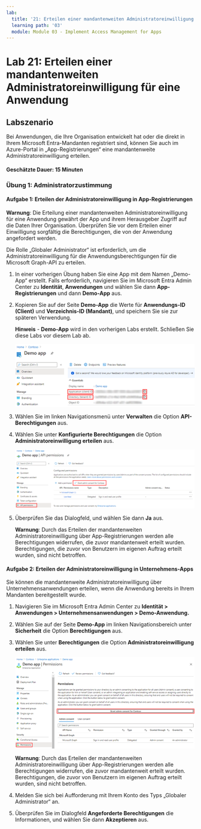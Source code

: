 ```yaml
---
lab:
  title: '21: Erteilen einer mandantenweiten Administratoreinwilligung für eine Anwendung'
  learning path: '03'
  module: Module 03 - Implement Access Management for Apps
---
```


# Lab 21: Erteilen einer mandantenweiten Administratoreinwilligung für eine Anwendung

## Labszenario

Bei Anwendungen, die Ihre Organisation entwickelt hat oder die direkt in Ihrem Microsoft Entra-Mandanten registriert sind, können Sie auch im Azure-Portal in „App-Registrierungen“ eine mandantenweite Administratoreinwilligung erteilen.

#### Geschätzte Dauer: 15 Minuten

### Übung 1: Administratorzustimmung

#### Aufgabe 1: Erteilen der Administratoreinwilligung in App-Registrierungen

   **Warnung**: Die Erteilung einer mandantenweiten Administratoreinwilligung für eine Anwendung gewährt der App und ihrem Herausgeber Zugriff auf die Daten Ihrer Organisation. Überprüfen Sie vor dem Erteilen einer Einwilligung sorgfältig die Berechtigungen, die von der Anwendung angefordert werden.

Die Rolle „Globaler Administrator“ ist erforderlich, um die Administratoreinwilligung für die Anwendungsberechtigungen für die Microsoft Graph-API zu erteilen.

1. In einer vorherigen Übung haben Sie eine App mit dem Namen „Demo-App“ erstellt. Falls erforderlich, navigieren Sie im Microsoft Entra Admin Center zu **Identität**, **Anwendungen** und wählen Sie dann **App-Registrierungen** und dann **Demo-App** aus.

2. Kopieren Sie auf der Seite **Demo-App** die Werte für **Anwendungs-ID (Client)** und **Verzeichnis-ID (Mandant)**, und speichern Sie sie zur späteren Verwendung.

    **Hinweis** - **Demo-App** wird in den vorherigen Labs erstellt. Schließen Sie diese Labs vor diesem Lab ab.

    ![Bildschirmabbildung der Anzeige der Seite „Demo-App“ mit hervorgehobener Verzeichnis-ID](./media/lp3-mod3-demo-app-directory-id.png)

3. Wählen Sie im linken Navigationsmenü unter **Verwalten** die Option **API-Berechtigungen** aus.

4. Wählen Sie unter **Konfigurierte Berechtigungen** die Option **Administratoreinwilligung erteilen** aus.

    ![Bildschirmabbildung mit der Seite „API-Berechtigung“ mit hervorgehobener Option „Administratoreinwilligung erteilen“ für Contoso](./media/lp3-mod3-api-permissions-admin-consent.png)

5. Überprüfen Sie das Dialogfeld, und wählen Sie dann **Ja** aus.

   **Warnung**: Durch das Erteilen der mandantenweiten Administratoreinwilligung über App-Registrierungen werden alle Berechtigungen widerrufen, die zuvor mandantenweit erteilt wurden. Berechtigungen, die zuvor von Benutzern im eigenen Auftrag erteilt wurden, sind nicht betroffen.

#### Aufgabe 2: Erteilen der Administratoreinwilligung in Unternehmens-Apps

Sie können die mandantenweite Administratoreinwilligung über Unternehmensanwendungen erteilen, wenn die Anwendung bereits in Ihrem Mandanten bereitgestellt wurde.

1. Navigieren Sie im Microsoft Entra Admin Center zu **Identität > Anwendungen > Unternehmensanwendungen > Demo-Anwendung.**

2. Wählen Sie auf der Seite **Demo-App** im linken Navigationsbereich unter **Sicherheit** die Option **Berechtigungen** aus.

3. Wählen Sie unter **Berechtigungen** die Option **Administratoreinwilligung erteilen** aus.

    ![Bildschirmabbildung mit der Seite „Berechtigungen“ für die Demo-App mit hervorgehobener Option „Administratoreinwilligung erteilen“ für Contoso](./media/lp3-mod3-grant-admin-consent-in-enterprise-app.png)

   **Warnung**: Durch das Erteilen der mandantenweiten Administratoreinwilligung über App-Registrierungen werden alle Berechtigungen widerrufen, die zuvor mandantenweit erteilt wurden. Berechtigungen, die zuvor von Benutzern im eigenen Auftrag erteilt wurden, sind nicht betroffen.

4. Melden Sie sich bei Aufforderung mit Ihrem Konto des Typs „Globaler Administrator“ an.

5. Überprüfen Sie im Dialogfeld **Angeforderte Berechtigungen** die Informationen, und wählen Sie dann **Akzeptieren** aus.
